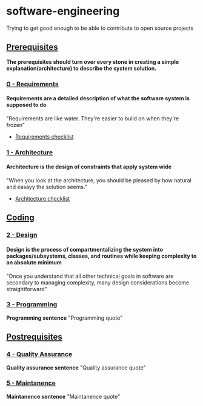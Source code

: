 # software-engineering

Trying to get good enough to be able to contribute to open source projects

## [**Prerequisites**](./PREREQUISITES.md)

**The prerequisites should turn over every stone in creating a simple explanation(architecture) to describe the system solution.**

### [**0 - Requirements**](./requirements/README.md)

#### Requirements are a detailed description of what the software system is supposed to do

"Requirements are like water. They're easier to build on when they're frozen"

* [Requirements checklist](./requirements/CC_CHECKLIST.md)

### [**1 - Architecture**](./architecture/README.md)

#### Architecture is the design of constraints that apply system wide

"When you look at the architecture, you should be pleased by how natural and easayy the solution seems."

* [Architecture checklist](./architecture/CC_CHECKLIST.md)

## [Coding](../idk.yet)

### [**2 - Design**](./design/README.md)

#### Design is the process of compartmentalizing the system into packages/subsystems, classes, and routines while keeping complexity to an absolute minimum

"Once you understand that all other technical goals in software are secondary to managing complexity, many design considerations become straightforward"

### [**3 - Programming**](./programming/README.md)

**Programming sentence**
"Programming quote"

## [**Postrequisites**](../idk.yet)

### [**4 - Quality Assurance**](./quality_assurance/README.md)

**Quality assurance sentence**
"Quality assurance quote"

### [**5 - Maintanence**](./maintanence/README.md)

**Maintanence sentence**
"Maintanence quote"
